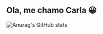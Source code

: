## Ola, me chamo Carla 😀

![Anurag's GitHub stats](https://github-readme-stats.vercel.app/api?username=carlafranchi01&theme=jolly_icons=true)
